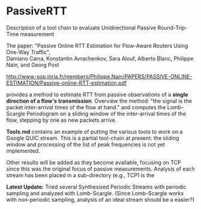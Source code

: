 # PassiveRTT
Description of a tool chain to evaluate Unidirectional Passive Round-Trip-Time measurement

The paper:
"Passive Online RTT Estimation
for Flow-Aware Routers Using One-Way Traffic",  
Damiano Carra, Konstantin Avrachenkov, Sara Alouf,
Alberto Blanc, Philippe Nain, and Georg Post

http://www-sop.inria.fr/members/Philippe.Nain/PAPERS/PASSIVE-ONLINE-ESTIMATION/Passive-online-RTT-estimation.pdf

provides a method to estimate RTT from passive observations of a 
**single direction of a flow's transmission**.  Overview the method:
"the signal is the packet inter-arrival times of the flow at hand."
and computes the Lomb-Scargle Periodogram on a sliding window of 
the inter-arrival times of the flow, stepping by one as new packets arrive.

**Tools.md** contains an example of putting the various tools to work
on a Google QUIC stream. This is a partial tool-chain at present:
the sliding window and processing of the list of peak frequencies is not yet implemented.

Other results will be added as they become available, focusing on TCP since this was the original focus of passive measurements.
Analysis of each stream has been placed in a sub-directory (e.g., TCP1 is the 

**Latest Update:** Tried several Synthesised Periodic Streams with periodic sampling and analyzed with Lomb-Scargle.
(Since Lomb-Scargle works with non-periodic sampling, analysis of an ideal stream should be a easier?)

